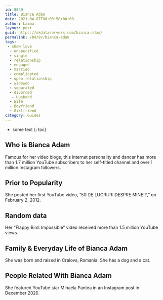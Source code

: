 ```yaml
---
id: 8849
title: Bianca Adam
date: 2021-04-07T06:00:58+00:00
author: Laima
layout: post
guid: https://ukdataservers.com/bianca-adam/
permalink: /04/07/bianca-adam
tags:
 - show love
  - unspecified
  - single
  - relationship
  - engaged
  - married
  - complicated
  - open relationship
  - widowed
  - separated
  - divorced
   - Husband
  - Wife
  - Boyfriend
  - Girlfriend
category: Guides
---
```


* some text
{: toc}


## Who is Bianca Adam
                  
                  
                  
Famous for her video blogs, this internet personality and dancer has more than 1.7 million YouTube subscribers to her self-titled channel and over 1 million Instagram followers.
                  
              
            
              
            
                
                
                
## Prior to Popularity
                  
                  
                  
She posted her first YouTube video, &#8220;50 DE LUCRURI DESPRE MINE!?,&#8221; on February 2, 2012.
                  
              
            
              
            
                
                
                
## Random data
                  
                  
                  
Her &#8220;Flappy Bird: Impossible&#8221; video received more than 1.5 million YouTube views.
                  
              
            
              
            
                
                
                
## Family & Everyday Life of Bianca Adam
                  
                  
                  
She was born and raised in Craiova, Romania. She has a dog and a cat.
                  
              
            
              
            
                
                
                
## People Related With Bianca Adam
                  
                  
                  
She featured YouTube star Mihaela Pantea in an Instagram post in December 2020.
                  
              
            
              
            
                
              
            
              
              
            
            
              
            
          
          
          